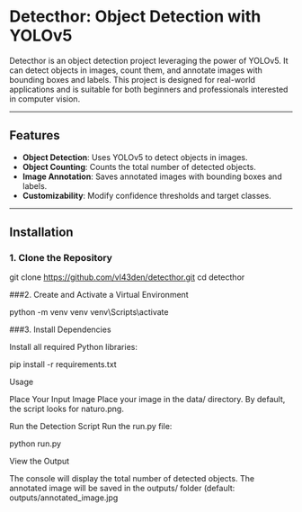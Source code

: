 # Detecthor: Object Detection with YOLOv5

Detecthor is an object detection project leveraging the power of YOLOv5. It can detect objects in images, count them, and annotate images with bounding boxes and labels. This project is designed for real-world applications and is suitable for both beginners and professionals interested in computer vision.

---

## Features
- **Object Detection**: Uses YOLOv5 to detect objects in images.
- **Object Counting**: Counts the total number of detected objects.
- **Image Annotation**: Saves annotated images with bounding boxes and labels.
- **Customizability**: Modify confidence thresholds and target classes.

---

## Installation

### 1. Clone the Repository

git clone https://github.com/vl43den/detecthor.git
cd detecthor

###2. Create and Activate a Virtual Environment

python -m venv venv
venv\Scripts\activate

###3. Install Dependencies

Install all required Python libraries:

pip install -r requirements.txt

Usage

Place Your Input Image Place your image in the data/ directory. By default, the script looks for naturo.png.

Run the Detection Script Run the run.py file:

python run.py

View the Output

The console will display the total number of detected objects.
The annotated image will be saved in the outputs/ folder (default: outputs/annotated_image.jpg
